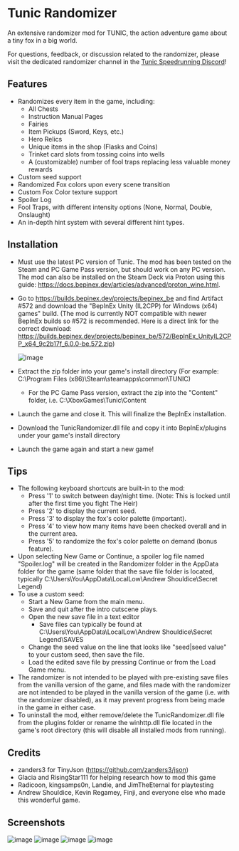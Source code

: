 # Tunic Randomizer
An extensive randomizer mod for TUNIC, the action adventure game about a tiny fox in a big world.

For questions, feedback, or discussion related to the randomizer, please visit the dedicated randomizer channel in the [Tunic Speedrunning Discord](https://discord.gg/HXkztJgQWj)! 

## Features
- Randomizes every item in the game, including:
  - All Chests
  - Instruction Manual Pages
  - Fairies
  - Item Pickups (Sword, Keys, etc.)
  - Hero Relics
  - Unique items in the shop (Flasks and Coins)
  - Trinket card slots from tossing coins into wells
  - A (customizable) number of fool traps replacing less valuable money rewards
- Custom seed support
- Randomized Fox colors upon every scene transition
- Custom Fox Color texture support
- Spoiler Log
- Fool Traps, with different intensity options (None, Normal, Double, Onslaught)
- An in-depth hint system with several different hint types.
  
## Installation
- Must use the latest PC version of Tunic. The mod has been tested on the Steam and PC Game Pass version, but should work on any PC version. The mod can also be installed on the Steam Deck via Proton using this guide: https://docs.bepinex.dev/articles/advanced/proton_wine.html.
- Go to https://builds.bepinex.dev/projects/bepinex_be and find Artifact #572 and download the "BepInEx Unity (IL2CPP) for Windows (x64) games" build. (The mod is currently NOT compatible with newer BepInEx builds so #572 is recommended. Here is a direct link for the correct download: https://builds.bepinex.dev/projects/bepinex_be/572/BepInEx_UnityIL2CPP_x64_9c2b17f_6.0.0-be.572.zip)

  ![image](https://user-images.githubusercontent.com/110704408/188519149-d9476aa9-55f6-4f38-9ce9-93d137fa71af.png)

- Extract the zip folder into your game's install directory (For example: C:\Program Files (x86)\Steam\steamapps\common\TUNIC)
  - For the PC Game Pass version, extract the zip into the "Content" folder, i.e. C:\XboxGames\Tunic\Content
- Launch the game and close it. This will finalize the BepInEx installation.
- Download the TunicRandomizer.dll file and copy it into BepInEx/plugins under your game's install directory
- Launch the game again and start a new game!

## Tips
- The following keyboard shortcuts are built-in to the mod:
  - Press '1' to switch between day/night time. (Note: This is locked until after the first time you fight The Heir)
  - Press '2' to display the current seed.
  - Press '3' to display the fox's color palette (important).
  - Press '4' to view how many items have been checked overall and in the current area.
  - Press '5' to randomize the fox's color palette on demand (bonus feature).
- Upon selecting New Game or Continue, a spoiler log file named "Spoiler.log" will be created in the Randomizer folder in the AppData folder for the game (same folder that the save file folder is located, typically C:\Users\You\AppData\LocalLow\Andrew Shouldice\Secret Legend)
- To use a custom seed:
  - Start a New Game from the main menu.
  - Save and quit after the intro cutscene plays.
  - Open the new save file in a text editor 
    - Save files can typically be found at C:\Users\You\AppData\LocalLow\Andrew Shouldice\Secret Legend\SAVES
  - Change the seed value on the line that looks like "seed|seed value" to your custom seed, then save the file.
  - Load the edited save file by pressing Continue or from the Load Game menu.
- The randomizer is not intended to be played with pre-existing save files from the vanilla version of the game, and files made with the randomizer are not intended to be played in the vanilla version of the game (i.e. with the randomizer disabled), as it may prevent progress from being made in the game in either case.
- To uninstall the mod, either remove/delete the TunicRandomizer.dll file from the plugins folder or rename the winhttp.dll file located in the game's root directory (this will disable all installed mods from running).

## Credits
- zanders3 for TinyJson (https://github.com/zanders3/json)
- Glacia and RisingStar111 for helping research how to mod this game
- Radicoon, kingsamps0n, Landie, and JimTheEternal for playtesting
- Andrew Shouldice, Kevin Regamey, Finji, and everyone else who made this wonderful game.

## Screenshots
![image](https://user-images.githubusercontent.com/110704408/193220644-e62bc84b-ccaa-4245-b080-797e17b5d640.png)
![image](https://user-images.githubusercontent.com/110704408/193220673-15a35c0d-fd42-43b0-a946-a007dc671cdd.png)
![image](https://user-images.githubusercontent.com/110704408/193220692-01f3d497-db4c-4200-a2b4-28abba4fdd96.png)
![image](https://user-images.githubusercontent.com/110704408/193220725-e61f149f-14be-4a95-9088-7081926cd3ec.png)
